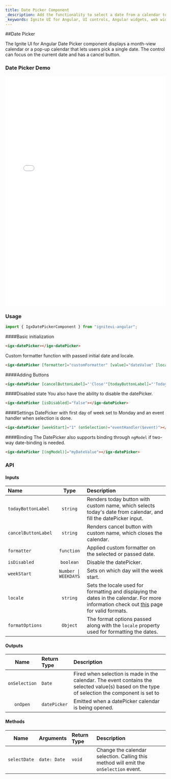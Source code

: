 ```yaml
---
title: Date Picker Component
_description: Add the functionality to select a date from a calendar to your web application with Ignite UI for Angular Date Picker control.
_keywords: Ignite UI for Angular, UI controls, Angular widgets, web widgets, UI widgets, Angular, Native Angular Components Suite, Native Angular Controls, Native Angular Components Library, Angular Date Picker components, Angular Date Picker controls
---
```


##Date Picker
<p class="highlight">The Ignite UI for Angular Date Picker component displays a month-view calendar or a pop-up calendar that lets users pick a single date. The control can focus on the current date and has a cancel button.</p>
<div class="divider"></div>

### Date Picker Demo
<div class="sample-container loading" style="height: 720px">
    <iframe frameborder="0" seamless width="100%" height="100%" src="{environment:demosBaseUrl}/datepicker" onload="onSampleIframeContentLoaded(this);"></iframe>
</div>
<div class="divider--half"></div>

### Usage
```typescript
import { IgxDatePickerComponent } from "igniteui-angular";
```

####Basic initialization
<div class="divider--half"></div>

```html
<igx-datePicker></igx-datePicker>
```
Custom formatter function with passed initial date and locale.

```html
<igx-datePicker [formatter]="customFormatter" [value]="dateValue" [locale]="'en-US'"></igx-datePicker>
```

####Adding Buttons
<div class="divider--half"></div>

```html
<igx-datePicker [cancelButtonLabel]="'Close'"[todayButtonLabel]="'Today'"></igx-datePicker>
```

####Disabled state
You also have the ability to disable the datePicker.

```html
<igx-datePicker [isDisabled]="false"></igx-datePicker>
```

####Settings
DatePicker with first day of week set to Monday and an event handler when selection is done.

```html
<igx-datePicker [weekStart]="1" (onSelection)="eventHandler($event)"></igx-datePicker>
```

####Binding
The DatePicker also supports binding through `ngModel` if two-way date-binding is needed.

```html
<igx-datePicker [(ngModel)]="myDateValue"></igx-datePicker>
```
<div class="divider"></div>

### API

#### Inputs
<div class="divider--half"></div>

| Name   |      Type      |  Description |
|:----------|:-------------:|:------|
| `todayBottonLabel` | `string` | Renders today button with custom name, which selects today's date from calendar, and fill the datePicker input. |
| `cancelButtonLabel` | `string` | Renders cancel button with custom name, which closes the calendar. |
| `formatter` | `function` | Applied custom formatter on the selected or passed date. |
| `isDisabled` | `boolean` | Disable the datePicker. |
| `weekStart`| `Number \| WEEKDAYS` | Sets on which day will the week start. |
| `locale` | `string` | Sets the locale used for formatting and displaying the dates in the calendar. For more information check out [this](https://developer.mozilla.org/en-US/docs/Web/JavaScript/Reference/Global_Objects/Intl) page for valid formats. |
| `formatOptions` | `Object` | The format options passed along with the `locale` property used for formatting the dates. |

#### Outputs
<div class="divider--half"></div>

| Name | Return Type | Description |
|:--:|:---|:---|
| `onSelection` | `Date` | Fired when selection is made in the calendar. The event contains the selected value(s) based on the type of selection the component is set to |
| `onOpen`  | `datePicker` | Emitted when a datePicker calendar is being opened.  |

#### Methods
<div class="divider--half"></div>

| Name   | Arguments | Return Type | Description |
|:----------:|:------|:------|:------|
| `selectDate` | `date: Date` | `void` | Change the calendar selection. Calling this method will emit the `onSelection` event. |

<div class="divider--half"></div>
